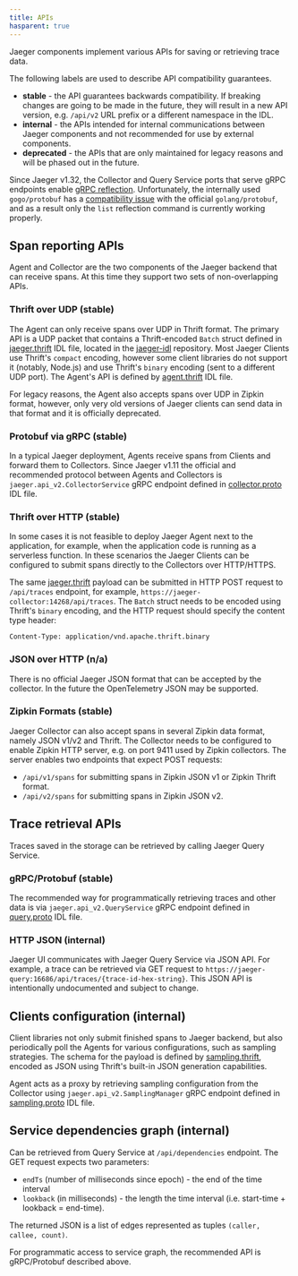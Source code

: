 ```yaml
---
title: APIs
hasparent: true
---
```


Jaeger components implement various APIs for saving or retrieving trace data.

The following labels are used to describe API compatibility guarantees.

* **stable** - the API guarantees backwards compatibility. If breaking changes are going to be made in the future, they will result in a new API version, e.g. `/api/v2` URL prefix or a different namespace in the IDL.
* **internal** - the APIs intended for internal communications between Jaeger components and not recommended for use by external components.
* **deprecated** - the APIs that are only maintained for legacy reasons and will be phased out in the future.

Since Jaeger v1.32, the Collector and Query Service ports that serve gRPC endpoints enable [gRPC reflection][grpc-reflection]. Unfortunately, the internally used `gogo/protobuf` has a [compatibility issue][gogo-reflection] with the official `golang/protobuf`, and as a result only the `list` reflection command is currently working properly.

## Span reporting APIs

Agent and Collector are the two components of the Jaeger backend that can receive spans. At this time they support two sets of non-overlapping APIs.

### Thrift over UDP (stable)

The Agent can only receive spans over UDP in Thrift format. The primary API is a UDP packet that contains a Thrift-encoded `Batch` struct defined in [jaeger.thrift][jaeger.thrift] IDL file, located in the [jaeger-idl][jaeger-idl] repository. Most Jaeger Clients use Thrift's `compact` encoding, however some client libraries do not support it (notably, Node.js) and use Thrift's `binary` encoding (sent to  a different UDP port). The Agent's API is defined by [agent.thrift][agent.thrift] IDL file.

For legacy reasons, the Agent also accepts spans over UDP in Zipkin format, however, only very old versions of Jaeger clients can send data in that format and it is officially deprecated.

### Protobuf via gRPC (stable)

In a typical Jaeger deployment, Agents receive spans from Clients and forward them to Collectors. Since Jaeger v1.11 the official and recommended protocol between Agents and Collectors is `jaeger.api_v2.CollectorService` gRPC endpoint defined in [collector.proto][collector.proto] IDL file.

### Thrift over HTTP (stable)

In some cases it is not feasible to deploy Jaeger Agent next to the application, for example, when the application code is running as a serverless function. In these scenarios the Jaeger Clients can be configured to submit spans directly to the Collectors over HTTP/HTTPS.

The same [jaeger.thrift][jaeger.thrift] payload can be submitted in HTTP POST request to `/api/traces` endpoint, for example, `https://jaeger-collector:14268/api/traces`. The `Batch` struct needs to be encoded using Thrift's `binary` encoding, and the HTTP request should specify the content type header:

```
Content-Type: application/vnd.apache.thrift.binary
```

### JSON over HTTP (n/a)

There is no official Jaeger JSON format that can be accepted by the collector. In the future the OpenTelemetry JSON may be supported.

### Zipkin Formats (stable)

Jaeger Collector can also accept spans in several Zipkin data format, namely JSON v1/v2 and Thrift. The Collector needs to be configured to enable Zipkin HTTP server, e.g. on port 9411 used by Zipkin collectors. The server enables two endpoints that expect POST requests:

* `/api/v1/spans` for submitting spans in Zipkin JSON v1 or Zipkin Thrift format.
* `/api/v2/spans` for submitting spans in Zipkin JSON v2.

## Trace retrieval APIs

Traces saved in the storage can be retrieved by calling Jaeger Query Service.

### gRPC/Protobuf (stable)

The recommended way for programmatically retrieving traces and other data is via `jaeger.api_v2.QueryService` gRPC endpoint defined in [query.proto][query.proto] IDL file.

### HTTP JSON (internal)

Jaeger UI communicates with Jaeger Query Service via JSON API. For example, a trace can be retrieved via GET request to `https://jaeger-query:16686/api/traces/{trace-id-hex-string}`. This JSON API is intentionally undocumented and subject to change.

## Clients configuration (internal)

Client libraries not only submit finished spans to Jaeger backend, but also periodically poll the Agents for various configurations, such as sampling strategies. The schema for the payload is defined by [sampling.thrift][sampling.thrift], encoded as JSON using Thrift's built-in JSON generation capabilities.

Agent acts as a proxy by retrieving sampling configuration from the Collector using `jaeger.api_v2.SamplingManager` gRPC endpoint defined in [sampling.proto][sampling.proto] IDL file.

## Service dependencies graph (internal)

Can be retrieved from Query Service at `/api/dependencies` endpoint. The GET request expects two parameters:

* `endTs` (number of milliseconds since epoch) - the end of the time interval
* `lookback` (in milliseconds) - the length the time interval (i.e. start-time + lookback = end-time).

The returned JSON is a list of edges represented as tuples `(caller, callee, count)`.

For programmatic access to service graph, the recommended API is gRPC/Protobuf described above.

[jaeger-idl]: https://github.com/jaegertracing/jaeger-idl/
[jaeger.thrift]: https://github.com/jaegertracing/jaeger-idl/blob/main/thrift/jaeger.thrift
[agent.thrift]: https://github.com/jaegertracing/jaeger-idl/blob/main/thrift/agent.thrift
[sampling.thrift]: https://github.com/jaegertracing/jaeger-idl/blob/main/thrift/sampling.thrift
[collector.proto]: https://github.com/jaegertracing/jaeger-idl/blob/main/proto/api_v2/collector.proto
[query.proto]: https://github.com/jaegertracing/jaeger-idl/blob/main/proto/api_v2/query.proto
[sampling.proto]: https://github.com/jaegertracing/jaeger-idl/blob/main/proto/api_v2/sampling.proto
[grpc-reflection]: https://github.com/grpc/grpc-go/blob/master/Documentation/server-reflection-tutorial.md#enable-server-reflection
[gogo-reflection]: https://jbrandhorst.com/post/gogoproto/#reflection